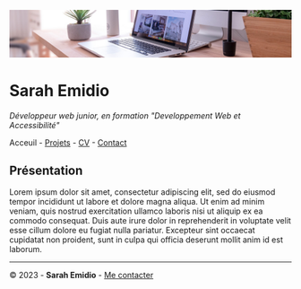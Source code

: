 ![bureau](bureau.jpg)

# Sarah Emidio

*Développeur web junior, en formation "Developpement Web et Accessibilité"*

Acceuil - [Projets](Projets.md) - [CV](CV.md) - [Contact](Contact.md) 

## Présentation

Lorem ipsum dolor sit amet, consectetur adipiscing elit, sed do eiusmod tempor incididunt ut labore et dolore magna aliqua. Ut enim ad minim veniam, quis nostrud exercitation ullamco laboris nisi ut aliquip ex ea commodo consequat. Duis aute irure dolor in reprehenderit in voluptate velit esse cillum dolore eu fugiat nulla pariatur. Excepteur sint occaecat cupidatat non proident, sunt in culpa qui officia deserunt mollit anim id est laborum. 

------------

© 2023 - __Sarah Emidio__ - [Me contacter](Contact.md) 